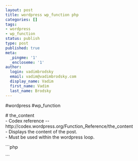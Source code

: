 ```yaml
---
layout: post
title: wordpress wp_function php
categories: []
tags:
- wordpress
- wp_function
status: publish
type: post
published: true
meta:
  _pingme: '1'
  _encloseme: '1'
author:
  login: vadimbrodsky
  email: vadim@vadimbrodsky.com
  display_name: Vadim
  first_name: Vadim
  last_name: Brodsky
---
```

<p>#wordpress #wp_function</p>
<p># the_content<br />
- Codex reference -- http://codex.wordpress.org/Function_Reference/the_content<br />
- Displays the content of the post.<br />
- Must be used within the wordpress loop.</p>
<p>```php</p>
<article>
</article>
<p>```</p>
